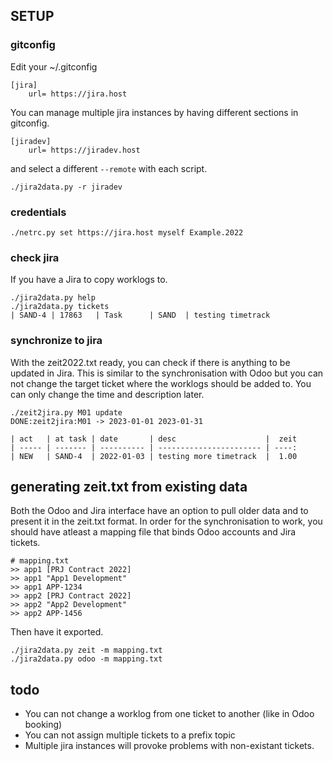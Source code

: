 ## SETUP

### gitconfig

Edit your ~/.gitconfig 

    [jira]
        url= https://jira.host

You can manage multiple jira instances by having different sections in gitconfig.

    [jiradev]
        url= https://jiradev.host

and select a different `--remote` with each script.

    ./jira2data.py -r jiradev

### credentials

    ./netrc.py set https://jira.host myself Example.2022

### check jira

If you have a Jira to copy worklogs to.

    ./jira2data.py help
    ./jira2data.py tickets
    | SAND-4 | 17863   | Task      | SAND  | testing timetrack

### synchronize to jira

With the zeit2022.txt ready, you can check if there is anything
to be updated in Jira. This is similar to the synchronisation 
with Odoo but you can not change the target ticket where the
worklogs should be added to. You can only change the time and
description later.

    ./zeit2jira.py M01 update
    DONE:zeit2jira:M01 -> 2023-01-01 2023-01-31

    | act   | at task | date       | desc                    |  zeit
    | ----- | ------- | ---------- | ----------------------- | ----:
    | NEW   | SAND-4  | 2022-01-03 | testing more timetrack  |  1.00

## generating zeit.txt from existing data

Both the Odoo and Jira interface have an option to pull older data
and to present it in the zeit.txt format. In order for the synchronisation
to work, you should have atleast a mapping file that binds Odoo accounts
and Jira tickets.

    # mapping.txt
    >> app1 [PRJ Contract 2022]
    >> app1 "App1 Development"
    >> app1 APP-1234
    >> app2 [PRJ Contract 2022]
    >> app2 "App2 Development"
    >> app2 APP-1456
 
Then have it exported.

    ./jira2data.py zeit -m mapping.txt
    ./jira2data.py odoo -m mapping.txt

## todo

* You can not change a worklog from one ticket to another (like in Odoo booking)
* You can not assign multiple tickets to a prefix topic
* Multiple jira instances will provoke problems with non-existant tickets.

